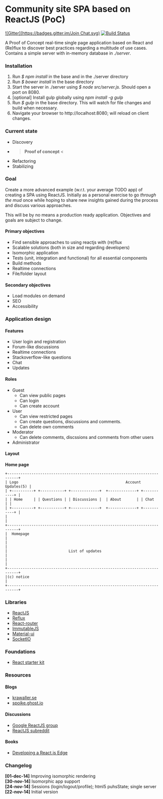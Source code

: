 # Community site SPA based on ReactJS (PoC)

[![Gitter](https://badges.gitter.im/Join Chat.svg)](https://gitter.im/WRidder/react-spa?utm_source=badge&utm_medium=badge&utm_campaign=pr-badge&utm_content=badge)
[![Build Status](https://travis-ci.org/WRidder/react-spa.svg?branch=master)](https://travis-ci.org/WRidder/react-spa)

A Proof of Concept real-time single page application based on React and (Re)flux to discover best practices regarding a multitude of use cases. Contains a simple server with in-memory database in *./server*.

### Installation
1. Run *$ npm install* in the base and in the ./server directory
2. Run *$ bower install* in the base directory
3. Start the server in ./server using *$ node src/server.js*. Should open a port on 8080.
4. [optional] Install gulp globally using *npm install -g gulp*
5. Run *$ gulp* in the base directory. This will watch for file changes and build when necessary.
6. Navigate your browser to http://localhost:8080; will reload on client changes.

### Current state
* Discovery
* > **Proof of concept** <
* Refactoring
* Stabilizing

### Goal
Create a more advanced example (w.r.t. your average TODO app) of creating a SPA using ReactJS. Initially as a personal exercise to go *through the mud* once while hoping to share new insights gained during the process and discuss various approaches. 

This will be by no means a production ready application. Objectives and goals are subject to change.

#### Primary objectives
* Find sensible approaches to using reactjs with (re)flux
* Scalable solutions (both in size and regarding developers)
* Isomorphic application
* Tests (unit, integration and functional) for all essential components
* Build methods
* Realtime connections
* File/folder layout

#### Secondary objectives
* Load modules on demand
* SEO 
* Accessibility

### Application design
#### Features
* User login and registration
* Forum-like discussions
* Realtime connections
* Stackoverflow-like questions
* Chat
* Updates

#### Roles
* Guest
  * Can view public pages
  * Can login
  * Can create account
* User
  * Can view restricted pages
  * Can create questions, discussions and comments. 
  * Can delete own comments
* Moderator
  * Can delete comments, discssions and comments from other users
* Administrator

#### Layout
**Home page**
```
+---------------------------------------------------------------------------+
| Logo                                                 Account   Updates(5) |
| +----------+ +-----------+ +-------------+  +-------------+ +-----------+ |
| | Home     | | Questions | | Discussions |  | About       | | Chat      | |
| +----------+ +-----------+ +-------------+  +-------------+ +-----------+ |
|                                                                           |
+---------------------------------------------------------------------------+
|  Homepage                                                                 |
|                                                                           |
|                            List of updates                                |
|                                                                           |
+---------------------------------------------------------------------------+
|(c) notice                                                                 |
+---------------------------------------------------------------------------+
```
### Libraries
* [ReactJS](https://facebook.github.io/react/)
* [Reflux](https://github.com/spoike/refluxjs)
* [React-router](https://github.com/rackt/react-router/)
* [ImmutableJS](https://github.com/facebook/immutable-js)
* [Material-ui](https://github.com/callemall/material-ui)
* [SocketIO](http://socket.io/)

### Foundations
* [React starter kit](https://github.com/kriasoft/react-starter-kit)

### Resources
#### Blogs
* [krawaller.se](http://blog.krawaller.se/)
* [spoike.ghost.io](http://spoike.ghost.io/)

#### Discussions
* [Google ReactJS group](https://groups.google.com/forum/#!forum/reactjs)
* [ReactJS subreddit](https://www.reddit.com/r/reactjs/search?q=reactjs&sort=relevance&restrict_sr=on&t=all)

#### Books
* [Developing a React.js Edge](http://shop.oreilly.com/product/9781939902122.do)

### Changelog
**[01-dec-14]** Improving isomorphic rendering  
**[30-nov-14]** Isomorphic app support  
**[24-nov-14]** Sessions (login/logout/profile); html5 puhsState; single server  
**[22-nov-14]** Initial version
